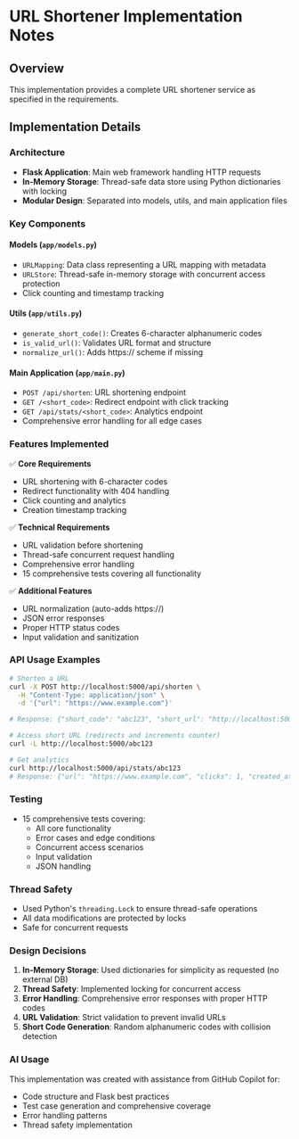 # URL Shortener Implementation Notes

## Overview

This implementation provides a complete URL shortener service as specified in the requirements.

## Implementation Details

### Architecture

- **Flask Application**: Main web framework handling HTTP requests
- **In-Memory Storage**: Thread-safe data store using Python dictionaries with locking
- **Modular Design**: Separated into models, utils, and main application files

### Key Components

#### Models (`app/models.py`)

- `URLMapping`: Data class representing a URL mapping with metadata
- `URLStore`: Thread-safe in-memory storage with concurrent access protection
- Click counting and timestamp tracking

#### Utils (`app/utils.py`)

- `generate_short_code()`: Creates 6-character alphanumeric codes
- `is_valid_url()`: Validates URL format and structure
- `normalize_url()`: Adds https:// scheme if missing

#### Main Application (`app/main.py`)

- `POST /api/shorten`: URL shortening endpoint
- `GET /<short_code>`: Redirect endpoint with click tracking
- `GET /api/stats/<short_code>`: Analytics endpoint
- Comprehensive error handling for all edge cases

### Features Implemented

✅ **Core Requirements**

- URL shortening with 6-character codes
- Redirect functionality with 404 handling
- Click counting and analytics
- Creation timestamp tracking

✅ **Technical Requirements**

- URL validation before shortening
- Thread-safe concurrent request handling
- Comprehensive error handling
- 15 comprehensive tests covering all functionality

✅ **Additional Features**

- URL normalization (auto-adds https://)
- JSON error responses
- Proper HTTP status codes
- Input validation and sanitization

### API Usage Examples

```bash
# Shorten a URL
curl -X POST http://localhost:5000/api/shorten \
  -H "Content-Type: application/json" \
  -d '{"url": "https://www.example.com"}'

# Response: {"short_code": "abc123", "short_url": "http://localhost:5000/abc123"}

# Access short URL (redirects and increments counter)
curl -L http://localhost:5000/abc123

# Get analytics
curl http://localhost:5000/api/stats/abc123
# Response: {"url": "https://www.example.com", "clicks": 1, "created_at": "2024-01-01T10:00:00", "short_code": "abc123"}
```

### Testing

- 15 comprehensive tests covering:
  - All core functionality
  - Error cases and edge conditions
  - Concurrent access scenarios
  - Input validation
  - JSON handling

### Thread Safety

- Used Python's `threading.Lock` to ensure thread-safe operations
- All data modifications are protected by locks
- Safe for concurrent requests

### Design Decisions

1. **In-Memory Storage**: Used dictionaries for simplicity as requested (no external DB)
2. **Thread Safety**: Implemented locking for concurrent access
3. **Error Handling**: Comprehensive error responses with proper HTTP codes
4. **URL Validation**: Strict validation to prevent invalid URLs
5. **Short Code Generation**: Random alphanumeric codes with collision detection

### AI Usage

This implementation was created with assistance from GitHub Copilot for:

- Code structure and Flask best practices
- Test case generation and comprehensive coverage
- Error handling patterns
- Thread safety implementation
